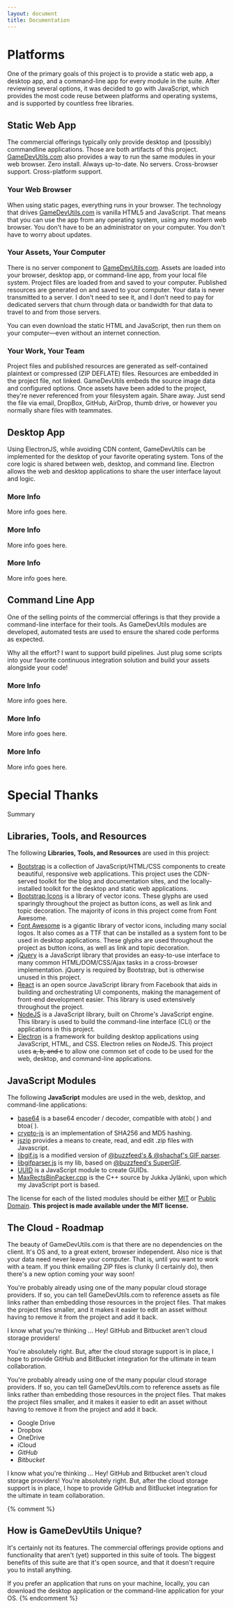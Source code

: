 ```yaml
---
layout: document
title: Documentation
---
```


# Platforms

One of the primary goals of this project is to provide a static web app, a desktop app, and a command-line app for every module in the suite. After reviewing several options, it was decided to go with JavaScript, which provides the most code reuse between platforms and operating systems, and is supported by countless free libraries.

## Static Web App

The commercial offerings typically only provide desktop and (possibly) commandline applications. Those are both artifacts of this project. [GameDevUtils.com](http://gamedevutils.com/) also provides a way to run the same modules in your web browser. Zero install. Always up-to-date. No servers. Cross-browser support. Cross-platform support.

### Your Web Browser

When using static pages, everything runs in your browser. The technology that drives [GameDevUtils.com](http://gamedevutils.com/) is vanilla HTML5 and JavaScript. That means that you can use the app from any operating system, using any modern web browser. You don't have to be an administrator on your computer. You don't have to worry about updates.

### Your Assets, Your Computer

There is no server component to [GameDevUtils.com](http://gamedevutils.com/). Assets are loaded into your browser, desktop app, or command-line app, from your local file system. Project files are loaded from and saved to your computer. Published resources are generated on and saved to your computer. Your data is never transmitted to a server. I don't need to see it, and I don't need to pay for dedicated servers that churn through data or bandwidth for that data to travel to and from those servers.

You can even download the static HTML and JavaScript, then run them on your computer&mdash;even without an internet connection.

### Your Work, Your Team

Project files and published resources are generated as self-contained plaintext or compressed (ZIP DEFLATE) files. Resources are embedded in the project file, not linked. GameDevUtils embeds the source image data and configured options. Once assets have been added to the project, they're never referenced from your filesystem again. Share away. Just send the file via email, DropBox, GitHub, AirDrop, thumb drive, or however you normally share files with teammates.

## Desktop App

Using ElectronJS, while avoiding CDN content, GameDevUtils can be implemented for the desktop of your favorite operating system. Tons of the core logic is shared between web, desktop, and command line. Electron allows the web and desktop applications to share the user interface layout and logic. 

### More Info

More info goes here.

### More Info

More info goes here.

### More Info

More info goes here.

## Command Line App

One of the selling points of the commercial offerings is that they provide a command-line interface for their tools. As GameDevUtils modules are developed, automated tests are used to ensure the shared code performs as expected.

Why all the effort? I want to support build pipelines. Just plug some scripts into your favorite continuous integration solution and build your assets alongside your code!

### More Info

More info goes here.

### More Info

More info goes here.

### More Info

More info goes here.

# Special Thanks

Summary

## Libraries, Tools, and Resources

The following **Libraries, Tools, and Resources** are used in this project:

* [Bootstrap](https://getbootstrap.com/) is a collection of JavaScript/HTML/CSS components to create beautiful, responsive web applications. This project uses the CDN-served toolkit for the blog and documentation sites, and the locally-installed toolkit for the desktop and static web applications.
* [Bootstrap Icons](https://icons.getbootstrap.com/) is a library of vector icons. These glyphs are used sparingly throughout the project as button icons, as well as link and topic decoration. The majority of icons in this project come from Font Awesome.
* [Font Awesome](https://fontawesome.com/) is a gigantic library of vector icons, including many social logos. It also comes as a TTF that can be installed as a system font to be used in desktop applications. These glyphs are used throughout the project as button icons, as well as link and topic decoration.
* [jQuery](https://jquery.com/) is a JavaScript library that provides an easy-to-use interface to many common HTML/DOM/CSS/Ajax tasks in a cross-browser implementation. jQuery is required by Bootstrap, but is otherwise unused in this project.
* [React](https://reactjs.org/) is an open source JavaScript library from Facebook that aids in building and orchestrating UI components, making the management of front-end development easier. This library is used extensively throughout the project.
* [NodeJS](https://nodejs.org/) is a JavaScript library, built on Chrome's JavaScript engine. This library is used to build the command-line interface (CLI) or the applications in this project.
* [Electron](https://www.electronjs.org/) is a framework for building desktop applications using JavaScript, HTML, and CSS. Electron relies on NodeJS. This project uses ~~a, b, and c~~ to allow one common set of code to be used for the web, desktop, and command-line applications.

## JavaScript Modules

The following **JavaScript** modules are used in the web, desktop, and command-line applications:

* [base64](https://github.com/mathiasbynens/base64) is a base64 encoder / decoder, compatible with atob( ) and btoa( ).
* [crypto-js](https://code.google.com/p/crypto-js/#HMAC) is an implementation of SHA256 and MD5 hashing.
* [jszip](https://github.com/Stuk/jszip) provides a means to create, read, and edit .zip files with Javascript.
* [libgif.js](https://github.com/groundh0g/FannyPack/blob/master/assets/js/app/util/libgif.js) is a modified version of [@buzzfeed's & @shachaf's GIF parser](https://github.com/buzzfeed/libgif-js).
* [libgifparser.js](https://github.com/groundh0g/FannyPack/blob/master/assets/js/app/util/libgifparser.js) is my lib, based on [@buzzfeed's SuperGIF](https://github.com/buzzfeed/libgif-js).
* [UUID](http://stackoverflow.com/questions/105034/how-to-create-a-guid-uuid-in-javascript/21963136#21963136) is a JavaScript module to create GUIDs.
* [MaxRectsBinPacker.cpp](https://github.com/juj/RectangleBinPack/github) is the C++ source by Jukka Jylänki, upon which my JavaScript port is based.

The license for each of the listed modules should be either [MIT](https://choosealicense.com/licenses/mit/) or [Public Domain](https://wiki.creativecommons.org/wiki/public_domain). **This project is made available under the MIT license.**

## The Cloud - Roadmap

The beauty of GameDevUtils.com is that there are no dependencies on the client. It's OS and, to a great extent, browser independent. Also nice is that your data need never leave your computer. That is, until you want to work with a team. If you think emailing ZIP files is clunky (I certainly do), then there's a new option coming your way soon!

You're probably already using one of the many popular cloud storage providers. If so, you can tell GameDevUtils.com to reference assets as file links rather than embedding those resources in the project files. That makes the project files smaller, and it makes it easier to edit an asset without having to remove it from the project and add it back.

I know what you're thinking ... Hey! GitHub and Bitbucket aren't cloud storage providers!

You're absolutely right. But, after the cloud storage support is in place, I hope to provide GitHub and BitBucket integration for the ultimate in team collaboration.

You're probably already using one of the many popular cloud storage providers. If so, you can tell GameDevUtils.com to reference assets as file links rather than embedding those resources in the project files. That makes the project files smaller, and it makes it easier to edit an asset without having to remove it from the project and add it back.

* Google Drive
* Dropbox
* OneDrive
* iCloud
* _GitHub_
* _Bitbucket_

I know what you're thinking ... Hey! GitHub and Bitbucket aren't cloud storage providers! You're absolutely right. But, after the cloud storage support is in place, I hope to provide GitHub and BitBucket integration for the ultimate in team collaboration.








{% comment %}



## How is GameDevUtils Unique?

It's certainly not its features. The commercial offerings provide options and functionality that aren't (yet) supported in this suite of tools. The biggest benefits of this suite are that it's open source, and that it doesn't require you to install anything. 

If you prefer an application that runs on your machine, locally, you can download the desktop application or the command-line application for your OS.
{% endcomment %}
